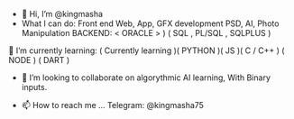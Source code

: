 - 👋 Hi, I’m @kingmasha
- What I can do:
Front end Web, App, GFX development PSD, AI, Photo Manipulation
BACKEND: < ORACLE > ) ( SQL , PL/SQL , SQLPLUS )



🌱 I’m currently learning:
( Currently learning )( PYTHON )( JS )( C / C++ ) ( NODE ) ( DART ) 

- 💞️ I’m looking to collaborate on algorythmic AI learning, With Binary inputs.

- 📫 How to reach me ... 
Telegram: @kingmasha75


